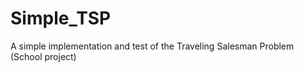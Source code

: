 Simple_TSP
==========

A simple implementation and test of the Traveling Salesman Problem (School project)
